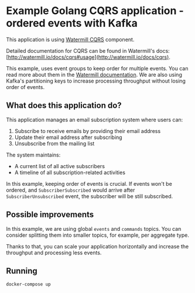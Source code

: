 # Example Golang CQRS application - ordered events with Kafka

This application is using [Watermill CQRS](http://watermill.io/docs/cqrs) component.

Detailed documentation for CQRS can be found in Watermill's docs: [http://watermill.io/docs/cqrs#usage](http://watermill.io/docs/cqrs).

This example, uses event groups to keep order for multiple events. You can read more about them in the [Watermill documentation](https://watermill.io/docs/cqrs/).
We are also using Kafka's partitioning keys to increase processing throughput without losing order of events.


## What does this application do?

This application manages an email subscription system where users can:

1. Subscribe to receive emails by providing their email address
2. Update their email address after subscribing
3. Unsubscribe from the mailing list

The system maintains:
- A current list of all active subscribers
- A timeline of all subscription-related activities

In this example, keeping order of events is crucial.
If events won't be ordered, and `SubscriberSubscribed` would arrive after `SubscriberUnsubscribed` event,
the subscriber will be still subscribed.

## Possible improvements

In this example, we are using global `events` and `commands` topics.
You can consider splitting them into smaller topics, for example, per aggregate type.

Thanks to that, you can scale your application horizontally and increase the throughput and processing less events.

## Running

```bash
docker-compose up
```
